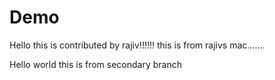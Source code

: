 # Demo
Hello this is contributed by rajiv!!!!!!
this is from rajivs mac.......



Hello world this is from secondary branch